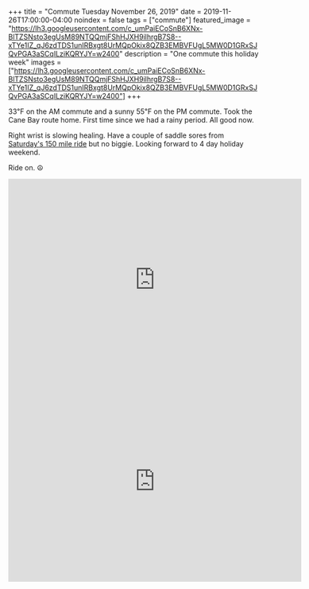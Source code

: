 +++
title =  "Commute Tuesday November 26, 2019"
date = 2019-11-26T17:00:00-04:00
noindex = false
tags = ["commute"]
featured_image = "https://lh3.googleusercontent.com/c_umPaiECoSnB6XNx-BlTZSNsto3egUsM89NTQQmjFShHJXH9ilhrgB7S8--xTYe1IZ_qJ6zdTDS1unIRBxgt8UrMQpOkix8QZB3EMBVFUgL5MW0D1GRxSJQvPGA3aSCqILziKQRYJY=w2400"
description = "One commute this holiday week"
images = ["https://lh3.googleusercontent.com/c_umPaiECoSnB6XNx-BlTZSNsto3egUsM89NTQQmjFShHJXH9ilhrgB7S8--xTYe1IZ_qJ6zdTDS1unIRBxgt8UrMQpOkix8QZB3EMBVFUgL5MW0D1GRxSJQvPGA3aSCqILziKQRYJY=w2400"]
+++

33℉ on the AM commute and a sunny 55℉ on the PM commute. Took the Cane Bay route home. First time since we had a rainy period. All good now.  

Right wrist is slowing healing. Have a couple of saddle sores from [Saturday's 150 mile ride](/posts/20191123/) but no biggie. Looking forward to 4 day holiday weekend.

Ride on. ☮

<iframe height='405' width='590' frameborder='0' allowtransparency='true' scrolling='no' src='https://www.strava.com/activities/2892242737/embed/be13ac1ac43f6d4725bd19801ce197a04c7f8185'></iframe>

<iframe height='405' width='590' frameborder='0' allowtransparency='true' scrolling='no' src='https://www.strava.com/activities/2893908020/embed/ce3dd08cbb246399172fa44ca2149a5b8577a1aa'></iframe>
